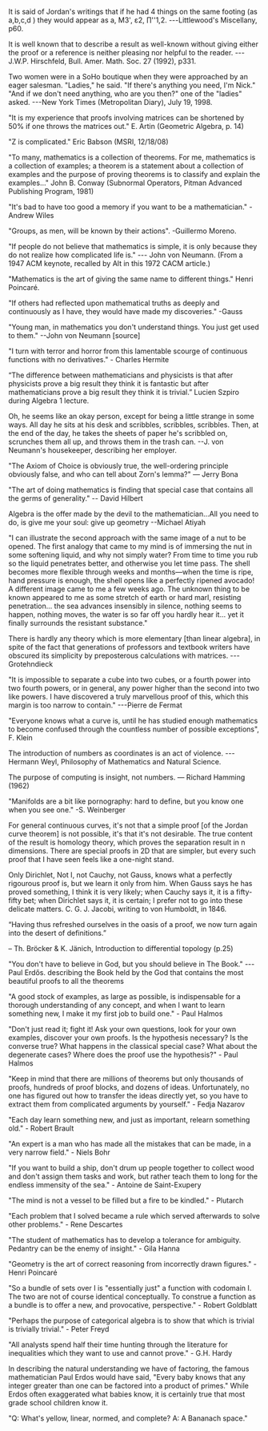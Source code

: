 It is said of Jordan's writings that if he had 4 things on the same footing (as a,b,c,d ) they would appear as a, M3', ε2, ∏''1,2.
---Littlewood's Miscellany, p60.

It is well known that to describe a result as well-known without giving either the proof or a reference is neither pleasing nor helpful to the reader.
---J.W.P. Hirschfeld, Bull. Amer. Math. Soc. 27 (1992), p331.

Two women were in a SoHo boutique when they were approached by an eager salesman.
"Ladies," he said. "If there's anything you need, I'm Nick."
"And if we don't need anything, who are you then?" one of the "ladies" asked.
---New York Times (Metropolitan Diary), July 19, 1998.

"It is my experience that proofs involving matrices can be shortened by 50% if one throws the matrices out."
E. Artin (Geometric Algebra, p. 14)

"Z is complicated."
Eric Babson (MSRI, 12/18/08)

"To many, mathematics is a collection of theorems. For me, mathematics is a collection of examples; a theorem is a statement about a collection of examples and the purpose of proving theorems is to classify and explain the examples..."
John B. Conway (Subnormal Operators, Pitman Advanced Publishing Program, 1981)

"It's bad to have too good a memory if you want to be a mathematician." - Andrew Wiles

"Groups, as men, will be known by their actions".
-Guillermo Moreno.

"If people do not believe that mathematics is simple, it is only because they do not realize how complicated life is." --- John von Neumann. (From a 1947 ACM keynote, recalled by Alt in this 1972 CACM article.)

"Mathematics is the art of giving the same name to different things." Henri Poincaré.

"If others had reflected upon mathematical truths as deeply and continuously as I have, they would have made my discoveries." -Gauss

"Young man, in mathematics you don't understand things. You just get used to them." --John von Neumann [source]

"I turn with terror and horror from this lamentable scourge of continuous functions with no derivatives." - Charles Hermite

“The difference between mathematicians and physicists is that after physicists prove a big result they think it is fantastic but after mathematicians prove a big result they think it is trivial.” Lucien Szpiro during Algebra 1 lecture.

Oh, he seems like an okay person, except for being a little strange in some ways. All day he sits at his desk and scribbles, scribbles, scribbles. Then, at the end of the day, he takes the sheets of paper he's scribbled on, scrunches them all up, and throws them in the trash can. --J. von Neumann's housekeeper, describing her employer.

"The Axiom of Choice is obviously true, the well-ordering principle obviously false, and who can tell about Zorn's lemma?" — Jerry Bona

"The art of doing mathematics is finding that special case that contains all the germs of generality." -- David Hilbert

Algebra is the offer made by the devil to the mathematician...All you need to do, is give me your soul: give up geometry --Michael Atiyah

"I can illustrate the second approach with the same image of a nut to be opened. The first analogy that came to my mind is of immersing the nut in some softening liquid, and why not simply water? From time to time you rub so the liquid penetrates better, and otherwise you let time pass. The shell becomes more flexible through weeks and months—when the time is ripe, hand pressure is enough, the shell opens like a perfectly ripened avocado! A different image came to me a few weeks ago. The unknown thing to be known appeared to me as some stretch of earth or hard marl, resisting penetration... the sea advances insensibly in silence, nothing seems to happen, nothing moves, the water is so far off you hardly hear it... yet it finally surrounds the resistant substance."

There is hardly any theory which is more elementary [than linear algebra], in spite of the fact that generations of professors and textbook writers have obscured its simplicity by preposterous calculations with matrices.
---Grotehndieck

"It is impossible to separate a cube into two cubes, or a fourth power into two fourth powers, or in general, any power higher than the second into two like powers. I have discovered a truly marvellous proof of this, which this margin is too narrow to contain."
---Pierre de Fermat

"Everyone knows what a curve is, until he has studied enough mathematics to become confused through the countless number of possible exceptions", F. Klein

The introduction of numbers as coordinates is an act of violence.
---Hermann Weyl, Philosophy of Mathematics and Natural Science.

The purpose of computing is insight, not numbers.
— Richard Hamming (1962)

"Manifolds are a bit like pornography: hard to define, but you know one when you see one." -S. Weinberger

For general continuous curves, it's not that a simple proof [of the Jordan curve theorem] is not possible, it's that it's not desirable. The true content of the result is homology theory, which proves the separation result in n dimensions. There are special proofs in 2D that are simpler, but every such proof that I have seen feels like a one-night stand.

Only Dirichlet, Not I, not Cauchy, not Gauss, knows what a perfectly rigourous proof is, but we learn it only from him. When Gauss says he has proved something, I think it is very likely; when Cauchy says it, it is a fifty-fifty bet; when Dirichlet says it, it is certain; I prefer not to go into these delicate matters.
C. G. J. Jacobi, writing to von Humboldt, in 1846.

“Having thus refreshed ourselves in the oasis of a proof, we now turn again into the desert of definitions.”

– Th. Bröcker & K. Jänich, Introduction to differential topology (p.25)

"You don't have to believe in God, but you should believe in The Book." --- Paul Erdős. describing the Book held by the God that contains the most beautiful proofs to all the theorems

"A good stock of examples, as large as possible, is indispensable for a thorough understanding of any concept, and when I want to learn something new, I make it my first job to build one." - Paul Halmos

"Don't just read it; fight it! Ask your own questions, look for your own examples, discover your own proofs. Is the hypothesis necessary? Is the converse true? What happens in the classical special case? What about the degenerate cases? Where does the proof use the hypothesis?" - Paul Halmos

"Keep in mind that there are millions of theorems but only thousands of proofs, hundreds of proof blocks, and dozens of ideas. Unfortunately, no one has figured out how to transfer the ideas directly yet, so you have to extract them from complicated arguments by yourself." - Fedja Nazarov

"Each day learn something new, and just as important, relearn something old." - Robert Brault


"An expert is a man who has made all the mistakes that can be made, in a very narrow field." - Niels Bohr

"If you want to build a ship, don't drum up people together to collect wood and don't assign them tasks and work, but rather teach them to long for the endless immensity of the sea." - Antoine de Saint-Exupery

"The mind is not a vessel to be filled but a fire to be kindled." - Plutarch

"Each problem that I solved became a rule which served afterwards to solve other problems." - Rene Descartes

"The student of mathematics has to develop a tolerance for ambiguity. Pedantry can be the enemy of insight." - Gila Hanna

"Geometry is the art of correct reasoning from incorrectly drawn figures." - Henri Poincaré

"So a bundle of sets over I is "essentially just" a function with codomain I. The two are not of course identical conceptually. To construe a function as a bundle is to offer a new, and provocative, perspective." - Robert Goldblatt

"Perhaps the purpose of categorical algebra is to show that which is trivial is trivially trivial." - Peter Freyd

"All analysts spend half their time hunting through the literature for inequalities which they want to use and cannot prove." - G.H. Hardy

In describing the natural understanding we have of factoring, the famous mathematician Paul Erdos would have said, "Every baby knows that any integer greater than one can be factored into a product of primes." While Erdos often exaggerated what babies know, it is certainly true that most grade school children know it.

"Q: What's yellow, linear, normed, and complete? A: A Bananach space."
